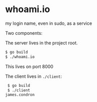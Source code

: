 whoami.io
==

my login name, even in sudo, as a service

Two components:

The server lives in the project root.

```bash
$ go build
$ ./whoami.io
```

This lives on port 8000


The client lives in `./client`:

```bash
 $ go build
 $ ./client
james.condron
```
